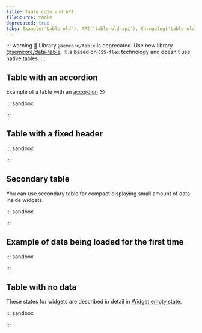 ```yaml
---
title: Table code and API
fileSource: table
deprecated: true
tabs: Example('table-old'), API('table-old-api'), Changelog('table-old-changelog')
---
```


::: warning
:rotating_light: Library `@semcore/table` is deprecated. Use new library [@semcore/data-table](/table-group/data-table/data-table). It is based on `CSS-flex` technology and doesn't use native tables.
:::

## Table with an accordion

Example of a table with an [accordion](/components/accordion/accordion) 😎

::: sandbox

<script lang="tsx">
import React from 'react';
import Table from '@semcore/ui/table';
import Accordion from '@semcore/ui/accordion';
import { Box } from '@semcore/ui/flex-box';

const Demo = () => (
  <Table>
    <Table.Head>
      <Table.Row>
        {Object.keys(data[0]).map((name) => (
          <Table.CellHead key={name}>{name}</Table.CellHead>
        ))}
      </Table.Row>
    </Table.Head>
    <Table.Body>
      <Accordion>
        {data.map((item, index) => (
          <Accordion.Item value={index} key={index}>
            <Accordion.Item.Toggle tag={Table.Row}>
              {Object.values(item).map((value, ind) => (
                <Table.Cell
                  key={value}
                  style={ind === 0 ? { display: 'flex', alignItems: 'center' } : {}}
                >
                  {ind === 0 && <Accordion.Item.Chevron color='icon-secondary-neutral' mr={2} />}
                  {value}
                </Table.Cell>
              ))}
            </Accordion.Item.Toggle>
            <Accordion.Item.Collapse>
              <Box p={'12px 32px'}>{`Section ${index + 1}`}</Box>
            </Accordion.Item.Collapse>
          </Accordion.Item>
        ))}
      </Accordion>
    </Table.Body>
  </Table>
);

const data = [
  {
    keyword: 'ebay buy',
    kd: '77.8',
    cpc: '$1.25',
    vol: '32,500,000',
  },
  {
    keyword: 'www.ebay.com',
    kd: '11.2',
    cpc: '$3.4',
    vol: '65,457,920',
  },
  {
    keyword: 'www.ebay.com',
    kd: '10',
    cpc: '$0.65',
    vol: '47,354,640',
  },
  {
    keyword: 'ebay buy',
    kd: '-',
    cpc: '$0',
    vol: 'n/a',
  },
  {
    keyword: 'ebay buy',
    kd: '75.89',
    cpc: '$0',
    vol: '21,644,290',
  },
];
</script>

:::

## Table with a fixed header

::: sandbox

<script lang="tsx">
import React from 'react';
import Spin from '@semcore/ui/spin';
import ScrollArea from '@semcore/ui/scroll-area';
import { Text } from '@semcore/ui/typography';
import Table from '@semcore/ui/table';
import Tooltip from '@semcore/ui/tooltip';
import Checkbox from '@semcore/ui/checkbox';
import Link from '@semcore/ui/link';

function shuffle(a) {
  for (let i = a.length - 1; i > 0; i--) {
    const j = Math.floor(Math.random() * (i + 1));
    [a[i], a[j]] = [a[j], a[i]];
  }
  return a;
}

let data = [
  {
    keyword: 'ebay buy',
    kd: '77.8',
    cpc: '$1.25',
    vol: '32,500,000',
    diff: 0,
    traffic: '< 0.01',
    url: 'https://ebay.com',
    'last update': new Intl.DateTimeFormat('en-US', { year: 'numeric', era: 'long' }).format(
      new Date('2019/11/12'),
    ),
  },
  {
    keyword: 'www.ebay.com',
    kd: '11.2',
    cpc: '$3.4',
    vol: '65,457,920',
    diff: 0,
    traffic: '< 0.01',
    url: 'https://ebay.com',
    'last update': new Intl.DateTimeFormat('en-US', { year: 'numeric', era: 'long' }).format(
      new Date('2019/11/12'),
    ),
  },
  {
    keyword: 'www.ebay.com',
    kd: '10',
    cpc: '$0.65',
    vol: '47,354,640',
    diff: 0,
    traffic: '< 0.01',
    url: 'https://ebay.com',
    'last update': new Intl.DateTimeFormat('en-US', { year: 'numeric', era: 'long' }).format(
      new Date('2019/11/12'),
    ),
  },
  {
    keyword: 'ebay buy',
    kd: '-',
    cpc: '$0',
    vol: 'n/a',
    diff: 0,
    traffic: '< 0.01',
    url: 'https://ebay.com',
    last_update: 'n/a',
  },
  {
    keyword: 'ebay buy',
    kd: '75.89',
    cpc: <Spin />,
    vol: <Spin />,
    diff: 0,
    traffic: '< 0.01',
    url: 'https://ebay.com',
    last_update: 'n/a',
  },
];

data.forEach((d) => {
  data = shuffle(data.concat(data));
});

const Demo = () => {
  const [top, setTop] = React.useState(0);
  React.useEffect(() => {
    const header = document.getElementsByTagName('header')[0];
    header && setTop(header.offsetHeight);
  }, []);

  return (
    <ScrollArea>
      <ScrollArea.Container>
        <Table>
          <Table.StickyHead top={top} />
          <Table.Head>
            <Table.Row>
              <Table.CellHead align='center' valign='middle' width='50'>
                <Checkbox size='l'>
                  <Checkbox.Value />
                </Checkbox>
              </Table.CellHead>
              <Table.CellHead width='200'>
                <Tooltip title='Lorem ipsum'>
                  <span>
                    Keyword <Text color='text-secondary'>(1 – 100)</Text>
                  </span>
                </Tooltip>
              </Table.CellHead>

              {Object.keys(data[0])
                .slice(1)
                .map((name) => (
                  <Table.CellHead width='200' align='right'>
                    <Tooltip title='Lorem ipsum'>
                      <span>
                        {name.toUpperCase()} {['kd', 'traffic'].includes(name) && '%'}
                      </span>
                    </Tooltip>
                  </Table.CellHead>
                ))}
            </Table.Row>
          </Table.Head>
          <Table.Body>
            {data.map((row, i) => (
              <Table.Row key={i} theme={row.kd === '-' ? 'danger' : 'default'}>
                <Table.Cell
                  theme={row.kd === '-' ? false : 'default'}
                  align='center'
                  valign='middle'
                >
                  <Checkbox size='l'>
                    <Checkbox.Value />
                  </Checkbox>
                </Table.Cell>
                <Table.Cell theme={row.kd === '-' ? false : 'default'}>
                  <Link>{row.keyword}</Link>
                </Table.Cell>

                {Object.keys(data[0])
                  .slice(1)
                  .map((name) => (
                    <Table.Cell align='right' theme={row.kd === '-' ? false : 'default'}>
                      {row[name]}
                    </Table.Cell>
                  ))}
              </Table.Row>
            ))}
          </Table.Body>
        </Table>
      </ScrollArea.Container>
      <ScrollArea.Bar />
    </ScrollArea>
  );
};


</script>

:::

## Secondary table

You can use secondary table for compact displaying small amount of data inside widgets.

::: sandbox

<script lang="tsx">
import React from 'react';
import Table from '@semcore/ui/table';

const data = [
  {
    keyword: 'ebay buy',
    kd: '77.8',
    cpc: '$1.25',
    vol: 'n/a',
  },
  {
    keyword: 'www.ebay.com',
    kd: '11.2',
    cpc: '$3.4',
    vol: '32,500,000',
  },
  {
    keyword: 'www.ebay.com',
    kd: '10',
    cpc: '$0.65',
    vol: '47,354,640',
  },
  {
    keyword: 'ebay buy',
    kd: '-',
    cpc: '$0',
    vol: '65,457,920',
  },
  {
    keyword: 'ebay buy',
    kd: '75.89',
    cpc: '$0',
    vol: '21,644,290',
  },
];

const Demo = () => (
  <Table use='secondary'>
    <Table.Head>
      <Table.Row theme={false}>
        {Object.keys(data[0])
          .slice(0, -1)
          .map((name) => (
            <Table.CellHead key={name}>{name}</Table.CellHead>
          ))}
        {Object.keys(data[0])
          .slice(-1)
          .map((name) => (
            <Table.CellHead key={name} sorting='asc' active>
              {name}
            </Table.CellHead>
          ))}
      </Table.Row>
    </Table.Head>
    <Table.Body>
      {data.map((row) => (
        <Table.Row>
          {Object.keys(row).map((name) => (
            <Table.Cell key={row[name]}>{row[name]}</Table.Cell>
          ))}
        </Table.Row>
      ))}
    </Table.Body>
  </Table>
);


</script>

:::

## Example of data being loaded for the first time

::: sandbox

<script lang="tsx">
import React from 'react';
import Table from '@semcore/ui/table';
import Skeleton from '@semcore/ui/skeleton';
import Checkbox from '@semcore/ui/checkbox';
import Tooltip from '@semcore/ui/tooltip';
import { Text } from '@semcore/ui/typography';

const data = [
  {
    keyword: 'ebay buy',
    kd: '77.8',
    cpc: '$1.25',
    vol: '32,500,000',
    diff: 0,
    traffic: '< 0.01',
    url: 'https://ebay.com',
    'last update': new Intl.DateTimeFormat('en-US', { year: 'numeric', era: 'long' }).format(
      new Date('2019/11/12'),
    ),
  },
];
const fetchData = () => (
  <Table.Cell>
    <Skeleton height={17}>
      <Skeleton.Text y='5' width='60%' />
    </Skeleton>
  </Table.Cell>
);

const Demo = () => (
  <Table>
    <Table.Head>
      <Table.Row>
        <Table.CellHead align='center' valign='middle'>
          <Checkbox size='l'>
            <Checkbox.Value />
          </Checkbox>
        </Table.CellHead>
        <Table.CellHead>
          <Tooltip title='Lorem ipsum'>
            <span>
              Keyword <Text color='text-secondary'>(1 – 100)</Text>
            </span>
          </Tooltip>
        </Table.CellHead>
        {Object.keys(data[0])
          .slice(1)
          .map((name) => (
            <Table.CellHead>
              <Tooltip title='Lorem ipsum'>
                <span>
                  {name.toUpperCase()} {['kd', 'traffic'].includes(name) && '%'}
                </span>
              </Tooltip>
            </Table.CellHead>
          ))}
      </Table.Row>
    </Table.Head>
    <Table.Body>
      {[...new Array(10)].map(() => (
        <Table.Row theme={false}>
          {fetchData()}
          {Object.keys(data[0]).map(() => fetchData())}
        </Table.Row>
      ))}
    </Table.Body>
  </Table>
);


</script>

:::

## Table with no data

These states for widgets are described in detail in [Widget empty state](/components/widget-empty/widget-empty-code).

::: sandbox

<script lang="tsx">
import React from 'react';
import Table from '@semcore/ui/table';
import { NoData } from '@semcore/ui/widget-empty';

const Demo = () => {
  const data = [...new Array(5)];

  return (
    <Table h={300}>
      <Table.Head>
        <Table.Row>
          {data.map((_, indCell) => (
            <Table.CellHead>Cell - {indCell + 1}</Table.CellHead>
          ))}
        </Table.Row>
      </Table.Head>
      <Table.Body>
        <Table.Row theme={false}>
          <Table.Cell colSpan={data.length} pt={10}>
            <NoData
              type={'table'}
              description='Try selecting a different date or changing your filter settings.'
            />
          </Table.Cell>
        </Table.Row>
      </Table.Body>
    </Table>
  );
};


</script>

:::

